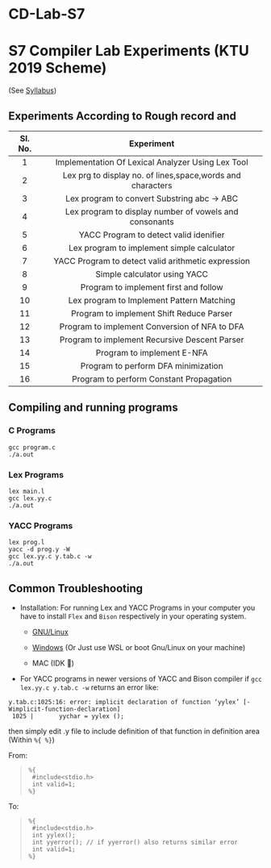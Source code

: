 # CD-Lab-S7
# S7 Compiler Lab Experiments (KTU 2019 Scheme)

(See [Syllabus](https://drive.google.com/file/d/1Rioof9iXXxhx8r6v0KyUyEd0BAUTCSba/view))

## Experiments According to Rough record and 

| **Sl. No.** |                        **Experiment**                        |
| :---------: | :----------------------------------------------------------: |
|      1      |      Implementation Of Lexical Analyzer Using Lex Tool       |
|      2      | Lex prg to display no. of lines,space,words and characters   |
|      3      |          Lex program to convert Substring abc -> ABC         |
|      4      |    Lex program to display number of vowels and consonants    |
|      5      |            YACC Program to detect valid idenifier            |
|      6      |          Lex program to implement simple calculator          |
|      7      |      YACC Program to detect valid arithmetic expression      |
|      8      |                 Simple calculator using YACC                 |
|      9      |            Program to implement first and follow             |
|     10      |          Lex program to Implement Pattern Matching           |
|     11      |           Program to implement Shift Reduce Parser           |
|     12      |        Program to implement Conversion of NFA to DFA         |
|     13      |        Program to implement Recursive Descent Parser         |
|     14      |                   Program to implement E-NFA                 |
|     15      |              Program to perform DFA minimization             |
|     16      |           Program to perform Constant Propagation            |

## Compiling and running programs

### C Programs

```
gcc program.c 
./a.out
```

### Lex Programs

```
lex main.l
gcc lex.yy.c 
./a.out
```

### YACC Programs

```
lex prog.l
yacc -d prog.y -W
gcc lex.yy.c y.tab.c -w
./a.out
```

## Common Troubleshooting

- Installation: For running Lex and YACC Programs in your computer you have to install `Flex` and `Bison` respectively in your operating system.

    - [GNU/Linux](https://anandgharu.wordpress.com/wp-content/uploads/2018/02/how-to-install-lex-yacc.pdf)

    - [Windows](https://thesvgway.wordpress.com/2013/10/09/how-to-compile-run-lex-yacc-programs-on-windows/)
    (Or Just use WSL or boot Gnu/Linux on your machine)
    - MAC (IDK 🤷)
- For YACC programs in newer versions of YACC and Bison compiler if `gcc lex.yy.c y.tab.c -w` returns an error like:
```
y.tab.c:1025:16: error: implicit declaration of function ‘yylex’ [-Wimplicit-function-declaration]
 1025 |       yychar = yylex ();
```

then simply edit .y file to include definition of that function in definition area (Within `%{ %}`)

From:

> ```
> %{
>  #include<stdio.h>
>  int valid=1;
> %}
>  ```

To:

>  ```
>  %{
>   #include<stdio.h>
>   int yylex();
>   int yyerror(); // if yyerror() also returns similar error
>   int valid=1;
>  %}
>  ```
